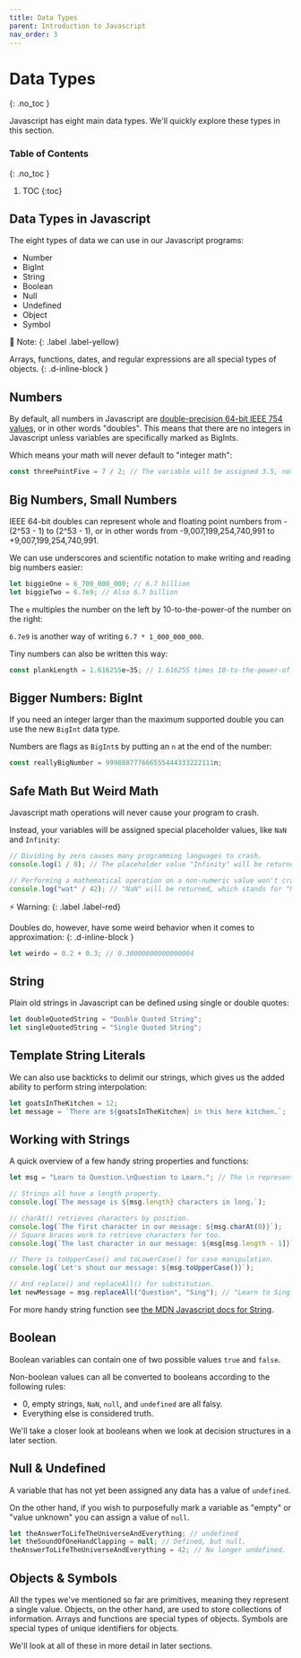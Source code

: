 ```yaml
---
title: Data Types
parent: Introduction to Javascript
nav_order: 3
---
```


<!--prettier-ignore-start-->
# Data Types
{: .no_toc }

Javascript has eight main data types. We'll quickly explore these types in this section.

### Table of Contents
{: .no_toc }

1. TOC
{:toc}

<!--prettier-ignore-end-->

## Data Types in Javascript

The eight types of data we can use in our Javascript programs:

- Number
- BigInt
- String
- Boolean
- Null
- Undefined
- Object
- Symbol

🎵 Note:
{: .label .label-yellow}

Arrays, functions, dates, and regular expressions are all special types of objects.
{: .d-inline-block }

## Numbers

By default, all numbers in Javascript are [double-precision 64-bit IEEE 754 values](https://en.wikipedia.org/wiki/Double-precision_floating-point_format), or in other words "doubles". This means that there are no integers in Javascript unless variables are specifically marked as BigInts.

Which means your math will never default to "integer math":

```javascript
const threePointFive = 7 / 2; // The variable will be assigned 3.5, not 1 as you might expect.
```

## Big Numbers, Small Numbers

IEEE 64-bit doubles can represent whole and floating point numbers from -(2^53 - 1) to (2^53 - 1), or in other words from -9,007,199,254,740,991 to +9,007,199,254,740,991.

We can use underscores and scientific notation to make writing and reading big numbers easier:

```javascript
let biggieOne = 6_700_000_000; // 6.7 billion
let biggieTwo = 6.7e9; // Also 6.7 billion
```

The `e` multiples the number on the left by 10-to-the-power-of the number on the right:

`6.7e9` is another way of writing `6.7 * 1_000_000_000`.

Tiny numbers can also be written this way:

```javascript
const plankLength = 1.616255e−35; // 1.616255 times 10-to-the-power-of -35
```

## Bigger Numbers: BigInt

If you need an integer larger than the maximum supported double you can use the new `BigInt` data type.

Numbers are flags as `BigInt`s by putting an `n` at the end of the number:

```javascript
const reallyBigNumber = 999888777666555444333222111n;
```

## Safe Math But Weird Math

Javascript math operations will never cause your program to crash.

Instead, your variables will be assigned special placeholder values, like `NaN` and `Infinity`:

```javascript
// Dividing by zero causes many programming languages to crash.
console.log(1 / 0); // The placeholder value "Infinity" will be returned.

// Performing a mathematical operation on a non-numeric value won't crash your programs either.
console.log("wat" / 42); // "NaN" will be returned, which stands for "Not a Number".
```

⚡ Warning:
{: .label .label-red}

Doubles do, however, have some weird behavior when it comes to approximation:
{: .d-inline-block }

```javascript
let weirdo = 0.2 + 0.3; // 0.30000000000000004
```

## String

Plain old strings in Javascript can be defined using single or double quotes:

```javascript
let doubleQuotedString = "Double Quoted String";
let singleQuotedString = "Single Quoted String";
```

## Template String Literals

We can also use backticks to delimit our strings, which gives us the added ability to perform string interpolation:

```javascript
let goatsInTheKitchen = 12;
let message = `There are ${goatsInTheKitchen} in this here kitchen.`;
```

## Working with Strings

A quick overview of a few handy string properties and functions:

```javascript
let msg = "Learn to Question.\nQuestion to Learn."; // The \n represents a "new line" character.

// Strings all have a length property.
console.log(`The message is ${msg.length} characters in long.`);

// charAt() retrieves characters by position.
console.log(`The first character in our message: ${msg.charAt(0)}`);
// Square braces work to retrieve characters for too.
console.log(`The last character in our message: ${msg[msg.length - 1]}`);

// There is toUpperCase() and toLowerCase() for case manipulation.
console.log(`Let's shout our message: ${msg.toUpperCase()}`);

// And replace() and replaceAll() for substitution.
let newMessage = msg.replaceAll("Question", "Sing"); // "Learn to Sing.\nSing to Learn."
```

For more handy string function see [the MDN Javascript docs for String](https://developer.mozilla.org/en-US/docs/Web/JavaScript/Reference/Global_Objects/String).

## Boolean

Boolean variables can contain one of two possible values `true` and `false`.

Non-boolean values can all be converted to booleans according to the following rules:

- 0, empty strings, `NaN`, `null`, and `undefined` are all falsy.
- Everything else is considered truth.

We'll take a closer look at booleans when we look at decision structures in a later section.

## Null & Undefined

A variable that has not yet been assigned any data has a value of `undefined`.

On the other hand, if you wish to purposefully mark a variable as "empty" or "value unknown" you can assign a value of `null`.

```javascript
let theAnswerToLifeTheUniverseAndEverything; // undefined
let theSoundOfOneHandClapping = null; // Defined, but null.
theAnswerToLifeTheUniverseAndEverything = 42; // No longer undefined.
```

## Objects & Symbols

All the types we've mentioned so far are primitives, meaning they represent a single value. Objects, on the other hand, are used to store collections of information. Arrays and functions are special types of objects. Symbols are special types of unique identifiers for objects.

We'll look at all of these in more detail in later sections.
